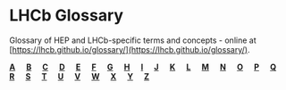 # LHCb Glossary

Glossary of HEP and LHCb-specific terms and concepts - online at [https://lhcb.github.io/glossary/](https://lhcb.github.io/glossary/).


[**A**](glossary/a.md)&nbsp;&nbsp;&nbsp;&nbsp;
[**B**](glossary/b.md)&nbsp;&nbsp;&nbsp;&nbsp;
[**C**](glossary/c.md)&nbsp;&nbsp;&nbsp;&nbsp;
[**D**](glossary/d.md)&nbsp;&nbsp;&nbsp;&nbsp;
[**E**](glossary/e.md)&nbsp;&nbsp;&nbsp;&nbsp;
[**F**](glossary/f.md)&nbsp;&nbsp;&nbsp;&nbsp;
[**G**](glossary/g.md)&nbsp;&nbsp;&nbsp;&nbsp;
[**H**](glossary/h.md)&nbsp;&nbsp;&nbsp;&nbsp;
[**I**](glossary/i.md)&nbsp;&nbsp;&nbsp;&nbsp;
[**J**](glossary/j.md)&nbsp;&nbsp;&nbsp;&nbsp;
[**K**](glossary/k.md)&nbsp;&nbsp;&nbsp;&nbsp;
[**L**](glossary/l.md)&nbsp;&nbsp;&nbsp;&nbsp;
[**M**](glossary/m.md)&nbsp;&nbsp;&nbsp;&nbsp;
[**N**](glossary/n.md)&nbsp;&nbsp;&nbsp;&nbsp;
[**O**](glossary/o.md)&nbsp;&nbsp;&nbsp;&nbsp;
[**P**](glossary/p.md)&nbsp;&nbsp;&nbsp;&nbsp;
[**Q**](glossary/q.md)&nbsp;&nbsp;&nbsp;&nbsp;
[**R**](glossary/r.md)&nbsp;&nbsp;&nbsp;&nbsp;
[**S**](glossary/s.md)&nbsp;&nbsp;&nbsp;&nbsp;
[**T**](glossary/t.md)&nbsp;&nbsp;&nbsp;&nbsp;
[**U**](glossary/u.md)&nbsp;&nbsp;&nbsp;&nbsp;
[**V**](glossary/v.md)&nbsp;&nbsp;&nbsp;&nbsp;
[**W**](glossary/w.md)&nbsp;&nbsp;&nbsp;&nbsp;
[**X**](glossary/x.md)&nbsp;&nbsp;&nbsp;&nbsp;
[**Y**](glossary/y.md)&nbsp;&nbsp;&nbsp;&nbsp;
[**Z**](glossary/z.md)

